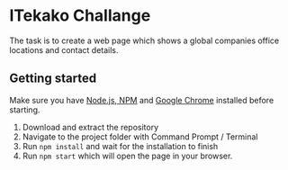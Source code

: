 # ITekako Challange

The task is to create a web page which shows a global companies office locations and contact details.

## Getting started

Make sure you have [Node.js, NPM](https://nodejs.org/en/) and [Google Chrome](https://www.google.com/chrome/) installed before starting.

1. Download and extract the repository
2. Navigate to the project folder with Command Prompt / Terminal
3. Run `npm install` and wait for the installation to finish
4. Run `npm start` which will open the page in your browser.
